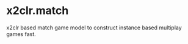 # x2clr.match

x2clr based match game model to construct instance based multiplay games fast.






